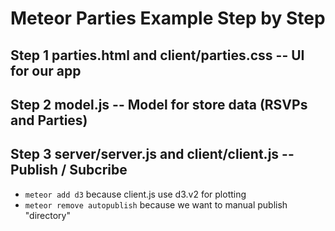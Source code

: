 # Meteor Parties Example Step by Step

## Step 1 parties.html and client/parties.css -- UI for our app
## Step 2 model.js -- Model for store data (RSVPs and Parties)
## Step 3 server/server.js and client/client.js -- Publish / Subcribe
  * `meteor add d3` because client.js use d3.v2 for plotting
  * `meteor remove autopublish` because we want to manual publish "directory"
